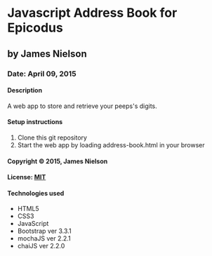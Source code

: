 # Javascript Address Book for Epicodus
## by James Nielson
### Date: April 09, 2015
#### Description
A web app to store and retrieve your peeps's digits.

#### Setup instructions
1. Clone this git repository
2. Start the web app by loading address-book.html in your browser

#### Copyright © 2015, James Nielson

#### License: [MIT](https://github.com/twbs/bootstrap/blob/master/LICENSE)  

#### Technologies used
- HTML5
- CSS3
- JavaScript
- Bootstrap ver 3.3.1
- mochaJS ver 2.2.1
- chaiJS ver 2.2.0
